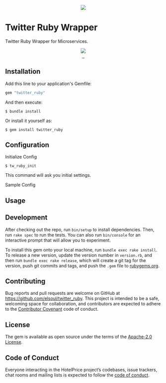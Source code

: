 <p align="center">
  <a aria-label="TwitterRuby" href="https://developer.twitter.com/en/docs">
    <img src="https://firebasestorage.googleapis.com/v0/b/el-quest.appspot.com/o/mediaLibrary%2F1603381767813_Twitter_Logo_WhiteOnBlue.png?alt=media&token=d53c8508-a81a-4bbd-966a-97d880b13e8b">
  </a>
</p>

# Twitter Ruby Wrapper

Twitter Ruby Wrapper for Microservices.

<p align="center">

  <a aria-label="Ruby logo" href="https://el-soul.com">
    <img src="https://badgen.net/badge/icon/Made%20by%20ELSOUL?icon=ruby&label&color=black&labelColor=black">
  </a>
  <br/>

  <a aria-label="Ruby Gem version" href="https://rubygems.org/gems/twitter_ruby">
    <img alt="" src="https://badgen.net/rubygems/v/twitter_ruby/latest">
  </a>
  <a aria-label="Downloads Number" href="https://rubygems.org/gems/twitter_ruby">
    <img alt="" src="https://badgen.net/rubygems/dt/twitter_ruby">
  </a>
  <a aria-label="License" href="https://github.com/elsoul/twitter_ruby/blob/master/LICENSE">
    <img alt="" src="https://badgen.net/badge/license/Apache/blue">
  </a>
</p>

## Installation

Add this line to your application's Gemfile:

```ruby
gem "twitter_ruby"
```

And then execute:

    $ bundle install

Or install it yourself as:

    $ gem install twitter_ruby

## Configuration

Initialize Config

    $ tw_ruby_init

This command will ask you initial settings.

Sample Config



## Usage



## Development

After checking out the repo, run `bin/setup` to install dependencies. Then, run `rake spec` to run the tests. You can also run `bin/console` for an interactive prompt that will allow you to experiment.

To install this gem onto your local machine, run `bundle exec rake install`. To release a new version, update the version number in `version.rb`, and then run `bundle exec rake release`, which will create a git tag for the version, push git commits and tags, and push the `.gem` file to [rubygems.org](https://rubygems.org/gems/twitter_ruby).

## Contributing

Bug reports and pull requests are welcome on GitHub at https://github.com/elsoul/twitter_ruby. This project is intended to be a safe, welcoming space for collaboration, and contributors are expected to adhere to the [Contributor Covenant](http://contributor-covenant.org) code of conduct.

## License

The gem is available as open source under the terms of the [Apache-2.0 License](https://www.apache.org/licenses/LICENSE-2.0).

## Code of Conduct

Everyone interacting in the HotelPrice project’s codebases, issue trackers, chat rooms and mailing lists is expected to follow the [code of conduct](https://github.com/elsoul/twitter_ruby/blob/master/CODE_OF_CONDUCT.md).
